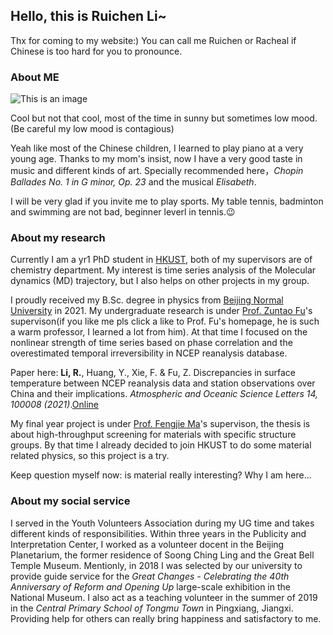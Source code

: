 ## Hello, this is Ruichen Li~

Thx for coming to my website:) You can call me Ruichen or Racheal if Chinese is too hard for you to pronounce.

### About ME

![This is an image](https://i.ibb.co/Kxz0qFh/20220210142807.jpg)

Cool but not that cool, most of the time in sunny but sometimes low mood. (Be careful my low mood is contagious)

Yeah like most of the Chinese children, I learned to play piano at a very young age. Thanks to my mom's insist, now I have a very good taste in music and different kinds of art. Specially recommended here，*Chopin Ballades No. 1 in G minor, Op. 23* and the musical *Elisabeth*.

I will be very glad if you invite me to play sports. My table tennis, badminton and swimming are not bad, beginner leverl in tennis.:wink:

### About my research

Currently I am a yr1 PhD student in [HKUST](https://hkust.edu.hk/), both of my supervisors are of chemistry department. My interest is time series analysis of the Molecular dynamics (MD) trajectory, but I also helps on other projects in my group.

I proudly received my B.Sc. degree in physics from [Beijing Normal University](https://english.bnu.edu.cn/) in 2021. My undergraduate research is under [Prof. Zuntao Fu](http://faculty.pku.edu.cn/fuzuntao/en/index.htm)'s supervison(if you like me pls click a like to Prof. Fu's homepage, he is such a warm professor, I learned a lot from him). At that time I focused on the nonlinear strength of time series based on phase correlation and the overestimated temporal irreversibility in NCEP reanalysis database. 

Paper here: **Li, R.**, Huang, Y., Xie, F. & Fu, Z. Discrepancies in surface temperature between NCEP reanalysis data and station observations over China and their implications. *Atmospheric and Oceanic Science Letters 14, 100008 (2021)*.[Online](https://doi.org/10.1016/j.aosl.2020.100008)

My final year project is under [Prof. Fengjie Ma](http://virphysics.bnu.edu.cn/web/application/faculty/mafengjie/index.htm)'s supervison, the thesis is about high-throughput screening for materials with specific structure groups. By that time I already decided to join HKUST to do some material related physics, so this project is a try.

Keep question myself now: is material really interesting? Why I am here...

### About my social service

I served in the Youth Volunteers Association during my UG time and takes different kinds of responsibilities. Within three years in the Publicity and Interpretation Center, I worked as a volunteer docent in the Beijing Planetarium, the former residence of Soong Ching Ling and the Great Bell Temple Museum. Mentionly, in 2018 I was selected by our university to provide guide service for the *Great Changes - Celebrating the 40th Anniversary of Reform and Opening Up* large-scale exhibition in the National Museum. I also act as a teaching volunteer in the summer of 2019 in the *Central Primary School of Tongmu Town* in Pingxiang, Jiangxi. Providing help for others can really bring happiness and satisfactory to me.

